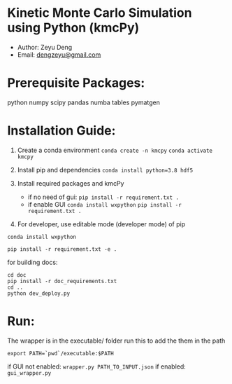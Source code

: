 # Kinetic Monte Carlo Simulation using Python (kmcPy)
- Author: Zeyu Deng
- Email: dengzeyu@gmail.com

# Prerequisite Packages:
python numpy scipy pandas numba tables pymatgen

# Installation Guide:
1. Create a conda environment
`conda create -n kmcpy`
`conda activate kmcpy`
2. Install pip and dependencies
`conda install python=3.8 hdf5`

3. Install required packages and kmcPy
    - if no need of gui:
        `pip install -r requirement.txt .`
    - if enable GUI
        `conda install wxpython`
        `pip install -r requirement.txt .`
4. For developer, use editable mode (developer mode) of pip


`conda install wxpython`

`pip install -r requirement.txt -e .`


for building docs:
```
cd doc
pip install -r doc_requirements.txt
cd ..
python dev_deploy.py
```

# Run:
The wrapper is in the executable/ folder
run this to add the them in the path
```
export PATH=`pwd`/executable:$PATH
```
if GUI not enabled:
`wrapper.py PATH_TO_INPUT.json`
if enabled:
`gui_wrapper.py` 

